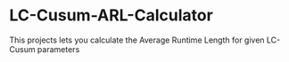 # LC-Cusum-ARL-Calculator
This projects lets you calculate the Average Runtime Length for given LC-Cusum parameters
